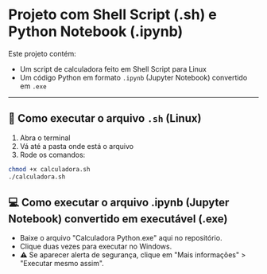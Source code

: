 # Projeto com Shell Script (.sh) e Python Notebook (.ipynb)

Este projeto contém:
- Um script de calculadora feito em Shell Script para Linux
- Um código Python em formato `.ipynb` (Jupyter Notebook) convertido em `.exe`

---

## 🐧 Como executar o arquivo `.sh` (Linux)

1. Abra o terminal  
2. Vá até a pasta onde está o arquivo  
3. Rode os comandos:

```bash
chmod +x calculadora.sh
./calculadora.sh

```

## 💻 Como executar o arquivo .ipynb (Jupyter Notebook) convertido em executável (.exe)

- Baixe o arquivo "Calculadora Python.exe" aqui no repositório.
- Clique duas vezes para executar no Windows.
- ⚠️ Se aparecer alerta de segurança, clique em "Mais informações" > "Executar mesmo assim".




